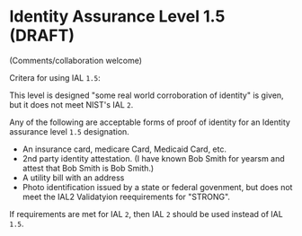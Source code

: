 Identity Assurance Level 1.5 (DRAFT)
====================================


(Comments/collaboration welcome)

Critera for using IAL `1.5`:

This level is designed "some real world corroboration of identity" is given, but it does not meet NIST's IAL `2`.

Any of the following are acceptable forms of proof of identity for an Identity assurance level  `1.5` designation.

* An insurance card, medicare Card, Medicaid Card, etc.
* 2nd party identity attestation.  (I have known Bob Smith for yearsm and attest that Bob Smith is Bob Smith.)
* A utility bill with an address
* Photo identification issued by a state or federal govenment, but does not meet the IAL2 Validatyion reequirements for "STRONG".

If requirements are met for IAL `2`, then IAL `2` should be used instead of IAL `1.5`.
